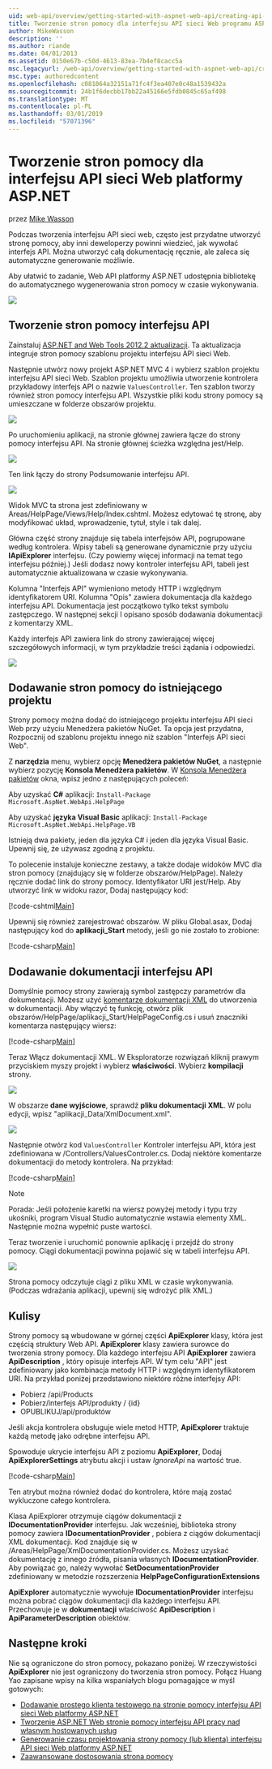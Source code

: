 ```yaml
---
uid: web-api/overview/getting-started-with-aspnet-web-api/creating-api-help-pages
title: Tworzenie stron pomocy dla interfejsu API sieci Web programu ASP.NET | Dokumentacja firmy Microsoft
author: MikeWasson
description: ''
ms.author: riande
ms.date: 04/01/2013
ms.assetid: 0150e67b-c50d-4613-83ea-7b4ef8cacc5a
msc.legacyurl: /web-api/overview/getting-started-with-aspnet-web-api/creating-api-help-pages
msc.type: authoredcontent
ms.openlocfilehash: c081064a32151a71fc4f3ea407e0c48a1539432a
ms.sourcegitcommit: 24b1f6decbb17bb22a45166e5fdb0845c65af498
ms.translationtype: MT
ms.contentlocale: pl-PL
ms.lasthandoff: 03/01/2019
ms.locfileid: "57071396"
---
```

<a name="creating-help-pages-for-aspnet-web-api"></a>Tworzenie stron pomocy dla interfejsu API sieci Web platformy ASP.NET
====================
przez [Mike Wasson](https://github.com/MikeWasson)

Podczas tworzenia interfejsu API sieci web, często jest przydatne utworzyć stronę pomocy, aby inni deweloperzy powinni wiedzieć, jak wywołać interfejs API. Można utworzyć całą dokumentację ręcznie, ale zaleca się automatyczne generowanie możliwie.

Aby ułatwić to zadanie, Web API platformy ASP.NET udostępnia bibliotekę do automatycznego wygenerowania stron pomocy w czasie wykonywania.

![](creating-api-help-pages/_static/image1.png)

## <a name="creating-api-help-pages"></a>Tworzenie stron pomocy interfejsu API

Zainstaluj [ASP.NET and Web Tools 2012.2 aktualizacji](https://go.microsoft.com/fwlink/?LinkId=282650). Ta aktualizacja integruje stron pomocy szablonu projektu interfejsu API sieci Web.

Następnie utwórz nowy projekt ASP.NET MVC 4 i wybierz szablon projektu interfejsu API sieci Web. Szablon projektu umożliwia utworzenie kontrolera przykładowy interfejs API o nazwie `ValuesController`. Ten szablon tworzy również stron pomocy interfejsu API. Wszystkie pliki kodu strony pomocy są umieszczane w folderze obszarów projektu.

![](creating-api-help-pages/_static/image2.png)

Po uruchomieniu aplikacji, na stronie głównej zawiera łącze do strony pomocy interfejsu API. Na stronie głównej ścieżka względna jest/Help.

![](creating-api-help-pages/_static/image3.png)

Ten link łączy do strony Podsumowanie interfejsu API.

![](creating-api-help-pages/_static/image4.png)

Widok MVC ta strona jest zdefiniowany w Areas/HelpPage/Views/Help/Index.cshtml. Możesz edytować tę stronę, aby modyfikować układ, wprowadzenie, tytuł, style i tak dalej.

Główna część strony znajduje się tabela interfejsów API, pogrupowane według kontrolera. Wpisy tabeli są generowane dynamicznie przy użyciu **IApiExplorer** interfejsu. (Czy powiemy więcej informacji na temat tego interfejsu później.) Jeśli dodasz nowy kontroler interfejsu API, tabeli jest automatycznie aktualizowana w czasie wykonywania.

Kolumna "Interfejs API" wymieniono metody HTTP i względnym identyfikatorem URI. Kolumna "Opis" zawiera dokumentacja dla każdego interfejsu API. Dokumentacja jest początkowo tylko tekst symbolu zastępczego. W następnej sekcji I opisano sposób dodawania dokumentacji z komentarzy XML.

Każdy interfejs API zawiera link do strony zawierającej więcej szczegółowych informacji, w tym przykładzie treści żądania i odpowiedzi.

![](creating-api-help-pages/_static/image5.png)

## <a name="adding-help-pages-to-an-existing-project"></a>Dodawanie stron pomocy do istniejącego projektu

Strony pomocy można dodać do istniejącego projektu interfejsu API sieci Web przy użyciu Menedżera pakietów NuGet. Ta opcja jest przydatna, Rozpocznij od szablonu projektu innego niż szablon "Interfejs API sieci Web".

Z **narzędzia** menu, wybierz opcję **Menedżera pakietów NuGet**, a następnie wybierz pozycję **Konsola Menedżera pakietów**. W [Konsola Menedżera pakietów](http://docs.nuget.org/docs/start-here/using-the-package-manager-console) okna, wpisz jedno z następujących poleceń:

Aby uzyskać **C#** aplikacji: `Install-Package Microsoft.AspNet.WebApi.HelpPage`

Aby uzyskać **języka Visual Basic** aplikacji: `Install-Package Microsoft.AspNet.WebApi.HelpPage.VB`

Istnieją dwa pakiety, jeden dla języka C# i jeden dla języka Visual Basic. Upewnij się, że używasz zgodną z projektu.

To polecenie instaluje konieczne zestawy, a także dodaje widoków MVC dla stron pomocy (znajdujący się w folderze obszarów/HelpPage). Należy ręcznie dodać link do strony pomocy. Identyfikator URI jest/Help. Aby utworzyć link w widoku razor, Dodaj następujący kod:

[!code-cshtml[Main](creating-api-help-pages/samples/sample1.cshtml)]

Upewnij się również zarejestrować obszarów. W pliku Global.asax, Dodaj następujący kod do **aplikacji\_Start** metody, jeśli go nie zostało to zrobione:

[!code-csharp[Main](creating-api-help-pages/samples/sample2.cs?highlight=4)]

## <a name="adding-api-documentation"></a>Dodawanie dokumentacji interfejsu API

Domyślnie pomocy strony zawierają symbol zastępczy parametrów dla dokumentacji. Możesz użyć [komentarze dokumentacji XML](https://msdn.microsoft.com/library/b2s063f7.aspx) do utworzenia w dokumentacji. Aby włączyć tę funkcję, otwórz plik obszarów/HelpPage/aplikacji\_Start/HelpPageConfig.cs i usuń znaczniki komentarza następujący wiersz:

[!code-csharp[Main](creating-api-help-pages/samples/sample3.cs)]

Teraz Włącz dokumentacji XML. W Eksploratorze rozwiązań kliknij prawym przyciskiem myszy projekt i wybierz **właściwości**. Wybierz **kompilacji** strony.

![](creating-api-help-pages/_static/image6.png)

W obszarze **dane wyjściowe**, sprawdź **pliku dokumentacji XML**. W polu edycji, wpisz "aplikacji\_Data/XmlDocument.xml".

![](creating-api-help-pages/_static/image7.png)

Następnie otwórz kod `ValuesController` Kontroler interfejsu API, która jest zdefiniowana w /Controllers/ValuesControler.cs. Dodaj niektóre komentarze dokumentacji do metody kontrolera. Na przykład:

[!code-csharp[Main](creating-api-help-pages/samples/sample4.cs)]

> [!NOTE]
> Porada: Jeśli położenie karetki na wiersz powyżej metody i typu trzy ukośniki, program Visual Studio automatycznie wstawia elementy XML. Następnie można wypełnić puste wartości.


Teraz tworzenie i uruchomić ponownie aplikację i przejdź do strony pomocy. Ciągi dokumentacji powinna pojawić się w tabeli interfejsu API.

![](creating-api-help-pages/_static/image8.png)

Strona pomocy odczytuje ciągi z pliku XML w czasie wykonywania. (Podczas wdrażania aplikacji, upewnij się wdrożyć plik XML.)

## <a name="under-the-hood"></a>Kulisy

Strony pomocy są wbudowane w górnej części **ApiExplorer** klasy, która jest częścią struktury Web API. **ApiExplorer** klasy zawiera surowce do tworzenia strony pomocy. Dla każdego interfejsu API **ApiExplorer** zawiera **ApiDescription** , który opisuje interfejs API. W tym celu "API" jest zdefiniowany jako kombinacja metody HTTP i względnym identyfikatorem URI. Na przykład poniżej przedstawiono niektóre różne interfejsy API:

- Pobierz /api/Products
- Pobierz/interfejs API/produkty / {id}
- OPUBLIKUJ/api/produktów

Jeśli akcja kontrolera obsługuje wiele metod HTTP, **ApiExplorer** traktuje każdą metodę jako odrębne interfejsu API.

Spowoduje ukrycie interfejsu API z poziomu **ApiExplorer**, Dodaj **ApiExplorerSettings** atrybutu akcji i ustaw *IgnoreApi* na wartość true.

[!code-csharp[Main](creating-api-help-pages/samples/sample5.cs)]

Ten atrybut można również dodać do kontrolera, które mają zostać wykluczone całego kontrolera.

Klasa ApiExplorer otrzymuje ciągów dokumentacji z **IDocumentationProvider** interfejsu. Jak wcześniej, biblioteka strony pomocy zawiera **IDocumentationProvider** , pobiera z ciągów dokumentacji XML dokumentacji. Kod znajduje się w /Areas/HelpPage/XmlDocumentationProvider.cs. Możesz uzyskać dokumentację z innego źródła, pisania własnych **IDocumentationProvider**. Aby powiązać go, należy wywołać **SetDocumentationProvider** zdefiniowany w metodzie rozszerzenia **HelpPageConfigurationExtensions**

**ApiExplorer** automatycznie wywołuje **IDocumentationProvider** interfejsu można pobrać ciągów dokumentacji dla każdego interfejsu API. Przechowuje je w **dokumentacji** właściwość **ApiDescription** i **ApiParameterDescription** obiektów.

## <a name="next-steps"></a>Następne kroki

Nie są ograniczone do stron pomocy, pokazano poniżej. W rzeczywistości **ApiExplorer** nie jest ograniczony do tworzenia stron pomocy. Połącz Huang Yao zapisane wpisy na kilka wspaniałych blogu pomagające w myśl gotowych:

- [Dodawanie prostego klienta testowego na stronie pomocy interfejsu API sieci Web platformy ASP.NET](https://blogs.msdn.com/b/yaohuang1/archive/2012/12/02/adding-a-simple-test-client-to-asp-net-web-api-help-page.aspx)
- [Tworzenie ASP.NET Web stronie pomocy interfejsu API pracy nad własnym hostowanych usług](https://blogs.msdn.com/b/yaohuang1/archive/2012/12/20/making-asp-net-web-api-help-page-work-on-self-hosted-services.aspx)
- [Generowanie czasu projektowania strony pomocy (lub klienta) interfejsu API sieci Web platformy ASP.NET](https://blogs.msdn.com/b/yaohuang1/archive/2013/01/20/design-time-generation-of-help-page-or-proxy-for-asp-net-web-api.aspx)
- [Zaawansowane dostosowania strona pomocy](https://blogs.msdn.com/b/yaohuang1/archive/2012/12/10/asp-net-web-api-help-page-part-3-advanced-help-page-customizations.aspx)

